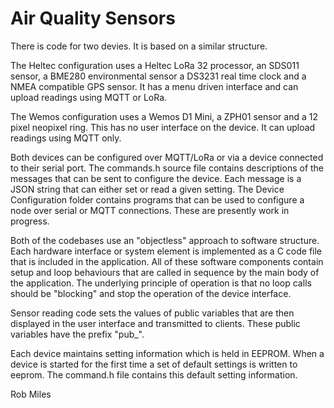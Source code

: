 # Air Quality Sensors


There is code for two devies. It is based on a similar structure. 


The Heltec configuration uses a Heltec LoRa 32 processor, an SDS011 sensor, a BME280 environmental sensor a DS3231 real time clock and a NMEA compatible GPS sensor. It has a menu driven interface and can upload readings using MQTT or LoRa. 

The Wemos configuration uses a Wemos D1 Mini, a ZPH01 sensor and a 12 pixel neopixel ring. This has no user interface on the device. It can upload readings using MQTT only.

Both devices can be configured over MQTT/LoRa or via a device connected to their serial port. The commands.h source file contains descriptions of the messages that can be sent to configure the device. Each message is a JSON string that can either set or read a given setting. The Device Configuration folder contains programs that can be used to configure a node over serial or MQTT connections. These are presently work in progress.

Both of the codebases use an "objectless" approach to software structure. Each hardware interface or system element is implemented as a C code file that is included in the application. All of these software components contain setup and loop behaviours that are called in sequence by the main body of the application. The underlying principle of operation is that no loop calls should be "blocking" and stop the operation of the device interface. 

Sensor reading code sets the values of public variables that are then displayed in the user interface and transmitted to clients. These public variables have the prefix "pub_".

Each device maintains setting information which is held in EEPROM. When a device is started for the first time a set of default settings is written to eeprom. The command.h file contains this default setting information. 

Rob Miles

